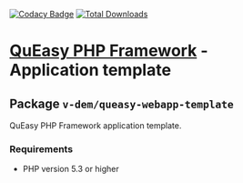 [![Codacy Badge](https://api.codacy.com/project/badge/Grade/7b1305ee21c24ee5b6069d5ea3acf0bb)](https://app.codacy.com/manual/v-dem/queasy-webapp-template?utm_source=github.com&utm_medium=referral&utm_content=v-dem/queasy-framework&utm_campaign=Badge_Grade_Dashboard)
[![Total Downloads](https://poser.pugx.org/v-dem/queasy-webapp-template/downloads)](https://packagist.org/packages/v-dem/queasy-webapp-template)

# [QuEasy PHP Framework](https://github.com/v-dem/queasy-framework/) - Application template

## Package `v-dem/queasy-webapp-template`

QuEasy PHP Framework application template.

### Requirements

*   PHP version 5.3 or higher

